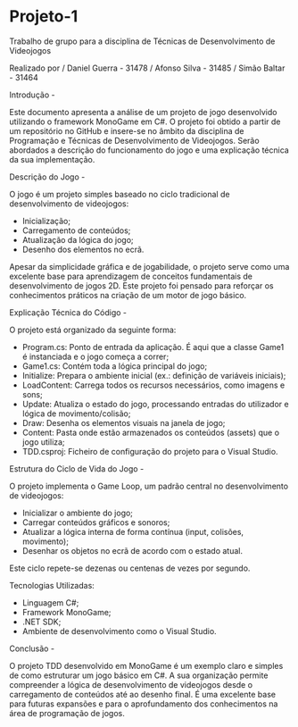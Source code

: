 # Projeto-1
Trabalho de grupo para a disciplina de Técnicas de Desenvolvimento de Videojogos

Realizado por / Daniel Guerra - 31478
              / Afonso Silva - 31485
              / Simão Baltar - 31464

Introdução - 

Este documento apresenta a análise de um projeto de jogo desenvolvido utilizando o framework MonoGame em C#.
O projeto foi obtido a partir de um repositório no GitHub e insere-se no âmbito da disciplina de Programação e Técnicas de Desenvolvimento de Videojogos.
Serão abordados a descrição do funcionamento do jogo e uma explicação técnica da sua implementação.

Descrição do Jogo - 

O jogo é um projeto simples baseado no ciclo tradicional de desenvolvimento de videojogos:

- Inicialização;
- Carregamento de conteúdos;
- Atualização da lógica do jogo;
- Desenho dos elementos no ecrã.

Apesar da simplicidade gráfica e de jogabilidade, o projeto serve como uma excelente base para aprendizagem de conceitos fundamentais de desenvolvimento de jogos 2D.
Este projeto foi pensado para reforçar os conhecimentos práticos na criação de um motor de jogo básico.

Explicação Técnica do Código -

O projeto está organizado da seguinte forma:

- Program.cs: Ponto de entrada da aplicação. É aqui que a classe Game1 é instanciada e o jogo começa a correr;
- Game1.cs: Contém toda a lógica principal do jogo;
- Initialize: Prepara o ambiente inicial (ex.: definição de variáveis iniciais);
- LoadContent: Carrega todos os recursos necessários, como imagens e sons;
- Update: Atualiza o estado do jogo, processando entradas do utilizador e lógica de movimento/colisão;
- Draw: Desenha os elementos visuais na janela de jogo;
- Content: Pasta onde estão armazenados os conteúdos (assets) que o jogo utiliza;
- TDD.csproj: Ficheiro de configuração do projeto para o Visual Studio.

Estrutura do Ciclo de Vida do Jogo -

O projeto implementa o Game Loop, um padrão central no desenvolvimento de videojogos:

- Inicializar o ambiente do jogo;
- Carregar conteúdos gráficos e sonoros;
- Atualizar a lógica interna de forma contínua (input, colisões, movimento);
- Desenhar os objetos no ecrã de acordo com o estado atual.

Este ciclo repete-se dezenas ou centenas de vezes por segundo.

Tecnologias Utilizadas:

- Linguagem C#;
- Framework MonoGame;
- .NET SDK;
- Ambiente de desenvolvimento como o Visual Studio.

Conclusão -

O projeto TDD desenvolvido em MonoGame é um exemplo claro e simples de como estruturar um jogo básico em C#.
A sua organização permite compreender a lógica de desenvolvimento de videojogos desde o carregamento de conteúdos até ao desenho final.
É uma excelente base para futuras expansões e para o aprofundamento dos conhecimentos na área de programação de jogos.
